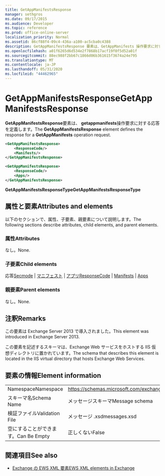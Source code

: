 ```yaml
---
title: GetAppManifestsResponse
manager: sethgros
ms.date: 09/17/2015
ms.audience: Developer
ms.topic: reference
ms.prod: office-online-server
localization_priority: Normal
ms.assetid: 86cf88f4-09c4-436a-a100-ac5cba0c4388
description: GetAppManifestsResponse 要素は、GetAppManifests 操作要求に対する応答を定義します。
ms.openlocfilehash: a01f6265d6d534e2f7868b17acf19f0f5d52a01f
ms.sourcegitcommit: 88ec988f2bb67c1866d06b361615f3674a24e795
ms.translationtype: MT
ms.contentlocale: ja-JP
ms.lasthandoff: 05/31/2020
ms.locfileid: "44462965"
---
```

# <a name="getappmanifestsresponse"></a><span data-ttu-id="c29eb-103">GetAppManifestsResponse</span><span class="sxs-lookup"><span data-stu-id="c29eb-103">GetAppManifestsResponse</span></span>

<span data-ttu-id="c29eb-104">**GetAppManifestsResponse**要素は、 **getappmanifests**操作要求に対する応答を定義します。</span><span class="sxs-lookup"><span data-stu-id="c29eb-104">The **GetAppManifestsResponse** element defines the response for a **GetAppManifests** operation request.</span></span> 
  
```xml
<GetAppManifestsResponse>
    <ResponseCode/>
    <Manifests/>
</GetAppManifestsResponse>
```

```xml
<GetAppManifestsResponse>
    <ResponseCode/>
    <Apps/>
</GetAppManifestsResponse>
```

<span data-ttu-id="c29eb-105">**GetAppManifestsResponseType**</span><span class="sxs-lookup"><span data-stu-id="c29eb-105">**GetAppManifestsResponseType**</span></span>

## <a name="attributes-and-elements"></a><span data-ttu-id="c29eb-106">属性と要素</span><span class="sxs-lookup"><span data-stu-id="c29eb-106">Attributes and elements</span></span>

<span data-ttu-id="c29eb-107">以下のセクションで、属性、子要素、親要素について説明します。</span><span class="sxs-lookup"><span data-stu-id="c29eb-107">The following sections describe attributes, child elements, and parent elements.</span></span>
  
### <a name="attributes"></a><span data-ttu-id="c29eb-108">属性</span><span class="sxs-lookup"><span data-stu-id="c29eb-108">Attributes</span></span>

<span data-ttu-id="c29eb-109">なし。</span><span class="sxs-lookup"><span data-stu-id="c29eb-109">None.</span></span>
  
### <a name="child-elements"></a><span data-ttu-id="c29eb-110">子要素</span><span class="sxs-lookup"><span data-stu-id="c29eb-110">Child elements</span></span>

<span data-ttu-id="c29eb-111">応答[Secmode](responsecode.md)  | [マニフェスト](manifests.md)  | [アプリ](apps.md)</span><span class="sxs-lookup"><span data-stu-id="c29eb-111">[ResponseCode](responsecode.md) | [Manifests](manifests.md) | [Apps](apps.md)</span></span>
  
### <a name="parent-elements"></a><span data-ttu-id="c29eb-112">親要素</span><span class="sxs-lookup"><span data-stu-id="c29eb-112">Parent elements</span></span>

<span data-ttu-id="c29eb-113">なし。</span><span class="sxs-lookup"><span data-stu-id="c29eb-113">None.</span></span>
  
## <a name="remarks"></a><span data-ttu-id="c29eb-114">注釈</span><span class="sxs-lookup"><span data-stu-id="c29eb-114">Remarks</span></span>

<span data-ttu-id="c29eb-115">この要素は Exchange Server 2013 で導入されました。</span><span class="sxs-lookup"><span data-stu-id="c29eb-115">This element was introduced in Exchange Server 2013.</span></span>
  
<span data-ttu-id="c29eb-116">この要素を記述するスキーマは、Exchange Web サービスをホストする IIS 仮想ディレクトリに置かれています。</span><span class="sxs-lookup"><span data-stu-id="c29eb-116">The schema that describes this element is located in the IIS virtual directory that hosts Exchange Web Services.</span></span>
  
## <a name="element-information"></a><span data-ttu-id="c29eb-117">要素の情報</span><span class="sxs-lookup"><span data-stu-id="c29eb-117">Element information</span></span>

|||
|:-----|:-----|
|<span data-ttu-id="c29eb-118">Namespace</span><span class="sxs-lookup"><span data-stu-id="c29eb-118">Namespace</span></span>  <br/> |https://schemas.microsoft.com/exchange/services/2006/messages  <br/> |
|<span data-ttu-id="c29eb-119">スキーマ名</span><span class="sxs-lookup"><span data-stu-id="c29eb-119">Schema Name</span></span>  <br/> |<span data-ttu-id="c29eb-120">メッセージスキーマ</span><span class="sxs-lookup"><span data-stu-id="c29eb-120">Message schema</span></span>  <br/> |
|<span data-ttu-id="c29eb-121">検証ファイル</span><span class="sxs-lookup"><span data-stu-id="c29eb-121">Validation File</span></span>  <br/> |<span data-ttu-id="c29eb-122">メッセージ .xsd</span><span class="sxs-lookup"><span data-stu-id="c29eb-122">messages.xsd</span></span>  <br/> |
|<span data-ttu-id="c29eb-123">空にすることができます。</span><span class="sxs-lookup"><span data-stu-id="c29eb-123">Can Be Empty</span></span>  <br/> |<span data-ttu-id="c29eb-124">正しくない</span><span class="sxs-lookup"><span data-stu-id="c29eb-124">False</span></span>  <br/> |
   
## <a name="see-also"></a><span data-ttu-id="c29eb-125">関連項目</span><span class="sxs-lookup"><span data-stu-id="c29eb-125">See also</span></span>

- [<span data-ttu-id="c29eb-126">Exchange の EWS XML 要素</span><span class="sxs-lookup"><span data-stu-id="c29eb-126">EWS XML elements in Exchange</span></span>](ews-xml-elements-in-exchange.md)

